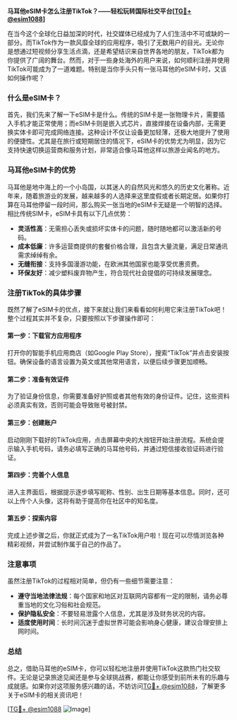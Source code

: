 **马耳他eSIM卡怎么注册TikTok？——轻松玩转国际社交平台[[TG💪+ @esim1088](https://t.me/s/esim1088)]**

在当今这个全球化日益加深的时代，社交媒体已经成为了人们生活中不可或缺的一部分。而TikTok作为一款风靡全球的应用程序，吸引了无数用户的目光。无论你是想通过短视频分享生活点滴，还是希望结识来自世界各地的朋友，TikTok都为你提供了广阔的舞台。然而，对于一些身处海外的用户来说，如何顺利注册并使用TikTok可能成为了一道难题。特别是当你手头只有一张马耳他的eSIM卡时，又该如何操作呢？

### 什么是eSIM卡？

首先，我们先来了解一下eSIM卡是什么。传统的SIM卡是一张物理卡片，需要插入手机才能正常使用；而eSIM卡则是嵌入式芯片，直接焊接在设备内部，无需更换实体卡即可完成网络连接。这种设计不仅让设备更加轻薄，还极大地提升了使用的便捷性。尤其是在旅行或短期居住的情况下，eSIM卡的优势尤为明显，因为它支持快速切换运营商和服务计划，非常适合像马耳他这样以旅游业闻名的地方。

### 马耳他eSIM卡的优势

马耳他是地中海上的一个小岛国，以其迷人的自然风光和悠久的历史文化著称。近年来，随着旅游业的发展，越来越多的人选择来这里度假或者长期定居。如果你打算在马耳他停留一段时间，那么购买一张当地的eSIM卡无疑是一个明智的选择。相比传统SIM卡，eSIM卡具有以下几点优势：

- **灵活性高**：无需担心丢失或损坏实体卡的问题，随时随地都可以激活新的号码。
- **成本低廉**：许多运营商提供的套餐价格合理，且包含大量流量，满足日常通讯需求绰绰有余。
- **无缝衔接**：支持多国漫游功能，在欧洲其他国家也能享受优惠资费。
- **环保友好**：减少塑料废弃物产生，符合现代社会提倡的可持续发展理念。

### 注册TikTok的具体步骤

既然了解了eSIM卡的优点，接下来就让我们来看看如何利用它来注册TikTok吧！整个过程其实并不复杂，只要按照以下步骤操作即可：

#### 第一步：下载官方应用程序
打开你的智能手机应用商店（如Google Play Store），搜索“TikTok”并点击安装按钮。确保设备的语言设置为英文或其他常用语言，以便后续步骤更加顺畅。

#### 第二步：准备有效证件
为了验证身份信息，你需要准备好护照或者其他有效的身份证件。记住，这些资料必须真实有效，否则可能会导致账号被封禁。

#### 第三步：创建账户
启动刚刚下载好的TikTok应用，点击屏幕中央的大按钮开始注册流程。系统会提示输入手机号码，请务必填写正确的马耳他号码，并通过短信接收验证码进行验证。

#### 第四步：完善个人信息
进入主界面后，根据提示逐步填写昵称、性别、出生日期等基本信息。同时，还可以上传个人头像，这将有助于提高你在社区中的知名度。

#### 第五步：探索内容
完成上述步骤之后，你就正式成为了一名TikTok用户啦！现在可以尽情浏览各种精彩视频，并尝试制作属于自己的作品了。

### 注意事项

虽然注册TikTok的过程相对简单，但仍有一些细节需要注意：

- **遵守当地法律法规**：每个国家和地区对互联网内容都有一定的限制，请务必尊重当地的文化习俗和社会规范。
- **保护隐私安全**：不要轻易泄露个人信息，尤其是涉及财务状况的内容。
- **适度使用时间**：长时间沉迷于虚拟世界可能会影响身心健康，建议合理安排上网时间。

### 总结

总之，借助马耳他的eSIM卡，你可以轻松地注册并使用TikTok这款热门社交软件。无论是记录旅途见闻还是参与全球挑战赛，都能让你感受到前所未有的乐趣与成就感。如果你对这项服务感兴趣的话，不妨访问[TG💪+ @esim1088](https://t.me/s/esim1088)，了解更多关于eSIM卡的相关资讯吧！

[[TG💪+ @esim1088](https://t.me/s/esim1088) ![Image](https://i.postimg.cc/4NQfJmqS/Snipaste-2025-05-13-00-14-12.png)]